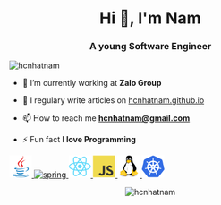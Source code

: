 <h1 align="center">Hi 👋, I'm Nam</h1>
<h3 align="center">A young Software Engineer</h3>

<p align="left"> <img src="https://komarev.com/ghpvc/?username=hcnhatnam" alt="hcnhatnam" /> </p>

- 🔭 I’m currently working at **Zalo Group**

- 📝 I regulary write articles on [hcnhatnam.github.io](https://hcnhatnam.github.io)

- 📫 How to reach me **hcnhatnam@gmail.com**

- ⚡ Fun fact **I love Programming**


<p align="left">
 <a href="https://www.java.com/" target="_blank"> <img src="https://github.com/devicons/devicon/blob/master/icons/java/java-original.svg" alt="vuejs" width="40" height="40"/> </a>
  <a href="https://spring.io/" target="_blank"> <img src="https://user-images.githubusercontent.com/196336/56349437-d7008600-61c8-11e9-8f68-d3e3e30d298c.png" alt="spring" width="40" height="40"/> </a>
  <a href="https://reactjs.org/" target="_blank"> <img src="https://github.com/devicons/devicon/blob/master/icons/react/react-original.svg" alt="reactjs" width="40" height="40"/> </a>
<a href="https://www.javascript.com/" target="_blank"> <img src="https://github.com/devicons/devicon/blob/master/icons/javascript/javascript-original.svg" alt="javascript" width="40" height="40"/> </a>
<a href="https://www.linux.org" target="_blank"> <img src="https://github.com/devicons/devicon/blob/master/icons/linux/linux-original.svg" alt="linux" width="40" height="40"/> </a>
<a href="https://kubernetes.io" target="_blank"> <img src="https://github.com/devicons/devicon/blob/master/icons/kubernetes/kubernetes-plain.svg" alt="kubernetes" width="40" height="40"/> </a>

</p><p align="center"> <img src="https://github-readme-stats.vercel.app/api?username=hcnhatnam&show_icons=true" alt="hcnhatnam" /> </p>
